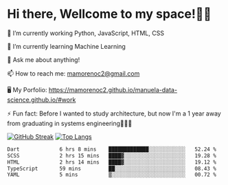 # Hi there, Wellcome to my space!✌🏾

🔭 I’m currently working Python, JavaScript, HTML, CSS

🌱 I’m currently learning Machine Learning

💬 Ask me about anything!

📫 How to reach me: mamorenoc2@gmail.com

🖥️ My Porfolio: https://mamorenoc2.github.io/manuela-data-science.github.io/#work

⚡ Fun fact: Before I wanted to study architecture, but now I'm a 1 year away from graduating in systems engineering🤣🤣🤣

[![GitHub Streak](https://streak-stats.demolab.com/?user=mamorenoc2&theme=tokyonight_duo)](https://git.io/streak-stats)                 [![Top Langs](https://github-readme-stats.vercel.app/api/top-langs/?username=mamorenoc2&layout=compact&theme=tokyonight)](https://github.com/anuraghazra/github-readme-stats)

<!--START_SECTION:waka-->

```txt
Dart             6 hrs 8 mins    █████████████░░░░░░░░░░░░   52.24 %
SCSS             2 hrs 15 mins   ████▓░░░░░░░░░░░░░░░░░░░░   19.28 %
HTML             2 hrs 14 mins   ████▓░░░░░░░░░░░░░░░░░░░░   19.12 %
TypeScript       59 mins         ██░░░░░░░░░░░░░░░░░░░░░░░   08.43 %
YAML             5 mins          ▒░░░░░░░░░░░░░░░░░░░░░░░░   00.72 %
```

<!--END_SECTION:waka-->
